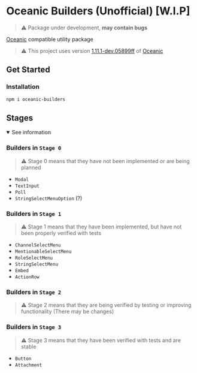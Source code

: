 # Oceanic Builders (Unofficial) [W.I.P]

> ⚠️ Package under development, **may contain bugs**

[Oceanic][oceanic_repository_url] compatible utility package

> ⚠️ This project uses version [1.11.1-dev.05899ff][version_commit] of [Oceanic][oceanic_repository_url]

## Get Started

### Installation

```bash
npm i oceanic-builders
```

## Stages

<details open>
<summary>See information</summary>

### Builders in `Stage 0`

> ⚠️ Stage 0 means that they have not been implemented or are being planned

- `Modal`
- `TextInput`
- `Poll`
- `StringSelectMenuOption` (?)

### Builders in `Stage 1`

> ⚠️ Stage 1 means that they have been implemented, but have not been properly verified with tests

- `ChannelSelectMenu`
- `MentionableSelectMenu`
- `RoleSelectMenu`
- `StringSelectMenu`
- `Embed`
- `ActionRow`

### Builders in `Stage 2`

> ⚠️ Stage 2 means that they are being verified by testing or improving functionality (There may be changes)

### Builders in `Stage 3`

> ⚠️ Stage 3 means that they have been verified with tests and are stable

- `Button`
- `Attachment`

</details>

[oceanic_repository_url]: https://github.com/OceanicJS/Oceanic
[version_commit]: https://github.com/OceanicJS/Oceanic/commit/05899ff
